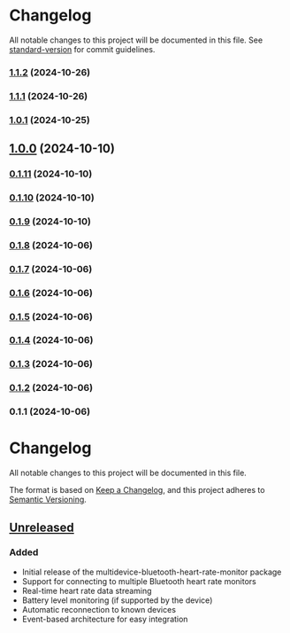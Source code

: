 # Changelog

All notable changes to this project will be documented in this file. See [standard-version](https://github.com/conventional-changelog/standard-version) for commit guidelines.

### [1.1.2](https://github.com/shmatul/multidevice-bluetooth-heart-rate-monitor/compare/v1.1.1...v1.1.2) (2024-10-26)

### [1.1.1](https://github.com/shmatul/multidevice-bluetooth-heart-rate-monitor/compare/v1.0.1...v1.1.1) (2024-10-26)

### [1.0.1](https://github.com/shmatul/multidevice-bluetooth-heart-rate-monitor/compare/v1.0.0...v1.0.1) (2024-10-25)

## [1.0.0](https://github.com/shmatul/multidevice-bluetooth-heart-rate-monitor/compare/v0.1.11...v1.0.0) (2024-10-10)

### [0.1.11](https://github.com/shmatul/multidevice-bluetooth-heart-rate-monitor/compare/v0.1.10...v0.1.11) (2024-10-10)

### [0.1.10](https://github.com/shmatul/multidevice-bluetooth-heart-rate-monitor/compare/v0.1.9...v0.1.10) (2024-10-10)

### [0.1.9](https://github.com/shmatul/multidevice-bluetooth-heart-rate-monitor/compare/v0.1.8...v0.1.9) (2024-10-10)

### [0.1.8](https://github.com/shmatul/multidevice-bluetooth-heart-rate-monitor/compare/v0.1.7...v0.1.8) (2024-10-06)

### [0.1.7](https://github.com/shmatul/multidevice-bluetooth-heart-rate-monitor/compare/v0.1.6...v0.1.7) (2024-10-06)

### [0.1.6](https://github.com/shmatul/multidevice-bluetooth-heart-rate-monitor/compare/v0.1.5...v0.1.6) (2024-10-06)

### [0.1.5](https://github.com/shmatul/multidevice-bluetooth-heart-rate-monitor/compare/v0.1.4...v0.1.5) (2024-10-06)

### [0.1.4](https://github.com/shmatul/multidevice-bluetooth-heart-rate-monitor/compare/v0.1.3...v0.1.4) (2024-10-06)

### [0.1.3](https://github.com/shmatul/multidevice-bluetooth-heart-rate-monitor/compare/v0.1.2...v0.1.3) (2024-10-06)

### [0.1.2](https://github.com/shmatul/multidevice-bluetooth-heart-rate-monitor/compare/v0.1.1...v0.1.2) (2024-10-06)

### 0.1.1 (2024-10-06)

# Changelog

All notable changes to this project will be documented in this file.

The format is based on [Keep a Changelog](https://keepachangelog.com/en/1.0.0/),
and this project adheres to [Semantic Versioning](https://semver.org/spec/v2.0.0.html).

## [Unreleased]

### Added

- Initial release of the multidevice-bluetooth-heart-rate-monitor package
- Support for connecting to multiple Bluetooth heart rate monitors
- Real-time heart rate data streaming
- Battery level monitoring (if supported by the device)
- Automatic reconnection to known devices
- Event-based architecture for easy integration

[Unreleased]: https://github.com/shmatul/multidevice-bluetooth-heart-rate-monitor/commits/main
